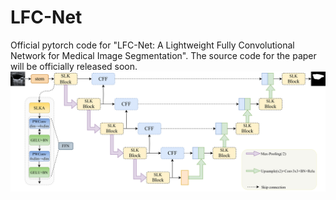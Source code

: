 # LFC-Net
Official pytorch code for "LFC-Net: A Lightweight Fully Convolutional Network for Medical Image Segmentation".
The source code for the paper will be officially released soon.
![GitHub Logo](LFC-Net.png)
